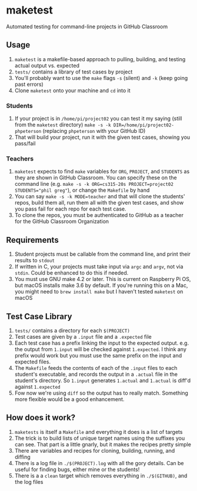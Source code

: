 # maketest
Automated testing for command-line projects in GitHub Classroom

## Usage 
1. `maketest` is a makefile-based approach to pulling, building, and testing actual output vs. expected
2. `tests/` contains a library of test cases by project
3. You'll probably want to use the `make` flags `-s` (silent) and `-k` (keep going past errors)
4. Clone `maketest` onto your machine and `cd` into it

### Students
1. If your project is in `/home/pi/project02` you can test it my saying (still from the `maketest` directory) 
`make -s -k DIR=/home/pi/project02-phpeterson` (replacing `phpeterson` with your GitHub ID)
2. That will build your project, run it with the given test cases, showing you pass/fail

### Teachers
1. `maketest` expects to find `make` variables for `ORG`, `PROJECT`, and `STUDENTS` as they are shown in GitHub Classroom. 
You can specify these on the command line (e.g. `make -s -k ORG=cs315-20s PROJECT=project02 STUDENTS="phil greg"`), or change the `Makefile` by hand
2. You can say `make -s -k MODE=teacher` and that will clone the students' repos, build them all, run them all with the
given test cases, and show you pass fail for each repo for each test case.
3. To clone the repos, you must be authenticated to GitHub as a teacher for the GitHub Classroom Organization

## Requirements
1. Student projects must be callable from the command line, and print their results to `stdout`
2. If written in C, your projects must take input via `argc` and `argv`, not via `stdin`. Could be enhanced to do this if needed.
3. You must use GNU make 4.2 or later. This is current on Raspberry Pi OS, but macOS installs make 3.6 by default. 
If you're running this on a Mac, you might need to `brew install make` but I haven't tested `maketest` on macOS

## Test Case Library
1. `tests/` contains a directory for each `$(PROJECT)`
2. Test cases are given by a `.input` file and a `.expected` file
3. Each test case has a prefix linking the input to the expected output. e.g. the output from `1.input` will be checked against `1.expected`. 
I think any prefix would work but you must use the same prefix on the input and expected files.
4. The `Makefile` feeds the contents of each of the `.input` files to each student's executable, and records the output 
in a `.actual` file in the student's directory. So `1.input` generates `1.actual` and `1.actual` is diff'd against `1.expected`
5. Fow now we're using `diff` so the output has to really match. Something more flexible would be a good enhancement.

## How does it work?
1. `maketests` is itself a `Makefile` and everything it does is a list of targets
2. The trick is to build lists of unique target names using the suffixes you can see. That part is a little gnarly,
but it  makes the recipes pretty simple
3. There are variables and recipes for cloning, building, running, and diffing
4. There is a log file in `./$(PROJECT).log` with all the gory details. Can be useful for finding bugs, either mine or the students!
5. There is a a `clean` target which removes everything in `./$(GITHUB)`, and the log files
